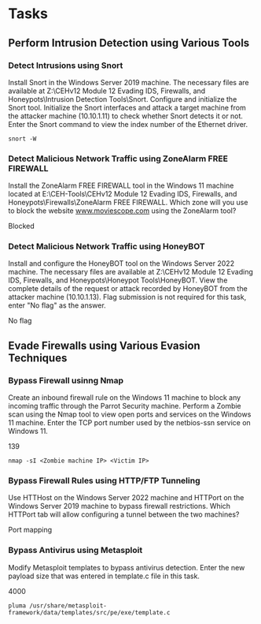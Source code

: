 # Tasks

## Perform Intrusion Detection using Various Tools

### Detect Intrusions using Snort

Install Snort in the Windows Server 2019 machine. The necessary files are available at Z:\CEHv12 Module 12 Evading IDS, Firewalls, and Honeypots\Intrusion Detection Tools\Snort. Configure and initialize the Snort tool. Initialize the Snort interfaces and attack a target machine from the attacker machine (10.10.1.11) to check whether Snort detects it or not. Enter the Snort command to view the index number of the Ethernet driver.

```
snort -W
```



### Detect Malicious Network Traffic using ZoneAlarm FREE FIREWALL

Install the ZoneAlarm FREE FIREWALL tool in the Windows 11 machine located at E:\CEH-Tools\CEHv12 Module 12 Evading IDS, Firewalls, and Honeypots\Firewalls\ZoneAlarm FREE FIREWALL. Which zone will you use to block the website www.moviescope.com using the ZoneAlarm tool?

Blocked



### Detect Malicious Network Traffic using HoneyBOT

Install and configure the HoneyBOT tool on the Windows Server 2022 machine. The necessary files are available at Z:\CEHv12 Module 12 Evading IDS, Firewalls, and Honeypots\Honeypot Tools\HoneyBOT. View the complete details of the request or attack recorded by HoneyBOT from the attacker machine (10.10.1.13). Flag submission is not required for this task, enter "No flag" as the answer.

No flag



## Evade Firewalls using Various Evasion Techniques

### Bypass Firewall usinng Nmap&#x20;

Create an inbound firewall rule on the Windows 11 machine to block any incoming traffic through the Parrot Security machine. Perform a Zombie scan using the Nmap tool to view open ports and services on the Windows 11 machine. Enter the TCP port number used by the netbios-ssn service on Windows 11.

139

```
nmap -sI <Zombie machine IP> <Victim IP>
```



### Bypass Firewall Rules using HTTP/FTP Tunneling

Use HTTHost on the Windows Server 2022 machine and HTTPort on the Windows Server 2019 machine to bypass firewall restrictions. Which HTTPort tab will allow configuring a tunnel between the two machines?

Port mapping



### Bypass Antivirus using Metasploit

Modify Metasploit templates to bypass antivirus detection. Enter the new payload size that was entered in template.c file in this task.

4000

```
pluma /usr/share/metasploit-framework/data/templates/src/pe/exe/template.c
```

